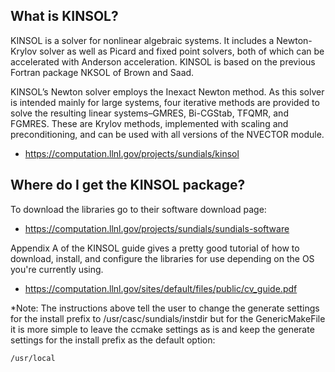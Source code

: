 ## What is KINSOL?

KINSOL is a solver for nonlinear algebraic systems. It includes a Newton-Krylov solver as well as Picard and fixed point solvers, both of which can be accelerated with Anderson acceleration. KINSOL is based on the previous Fortran package NKSOL of Brown and Saad.

KINSOL’s Newton solver employs the Inexact Newton method. As this solver is intended mainly for large systems, four iterative methods are provided to solve the resulting linear systems–GMRES, Bi-CGStab, TFQMR, and FGMRES. These are Krylov methods, implemented with scaling and preconditioning, and can be used with all versions of the NVECTOR module.

 - https://computation.llnl.gov/projects/sundials/kinsol

## Where do I get the KINSOL package?

To download the libraries go to their software download page:

 - https://computation.llnl.gov/projects/sundials/sundials-software

Appendix A of the KINSOL guide gives a pretty good tutorial of how to download, install, and configure the libraries for use depending on the OS you're currently using. 

 - https://computation.llnl.gov/sites/default/files/public/cv_guide.pdf
 
*Note: The instructions above tell the user to change the generate settings for the install prefix to /usr/casc/sundials/instdir but for the GenericMakeFile it is more simple to leave the ccmake settings as is and keep the generate settings for the install prefix as the default option:

```
/usr/local
```





